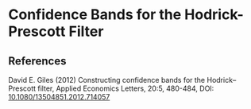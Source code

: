 # Confidence Bands for the Hodrick-Prescott Filter

## References
David E. Giles (2012) Constructing confidence bands for the Hodrick–Prescott filter, Applied Economics Letters, 20:5, 480-484, DOI: <a href="https://doi.org/10.1080/13504851.2012.714057" target="_blank">10.1080/13504851.2012.714057</a>
